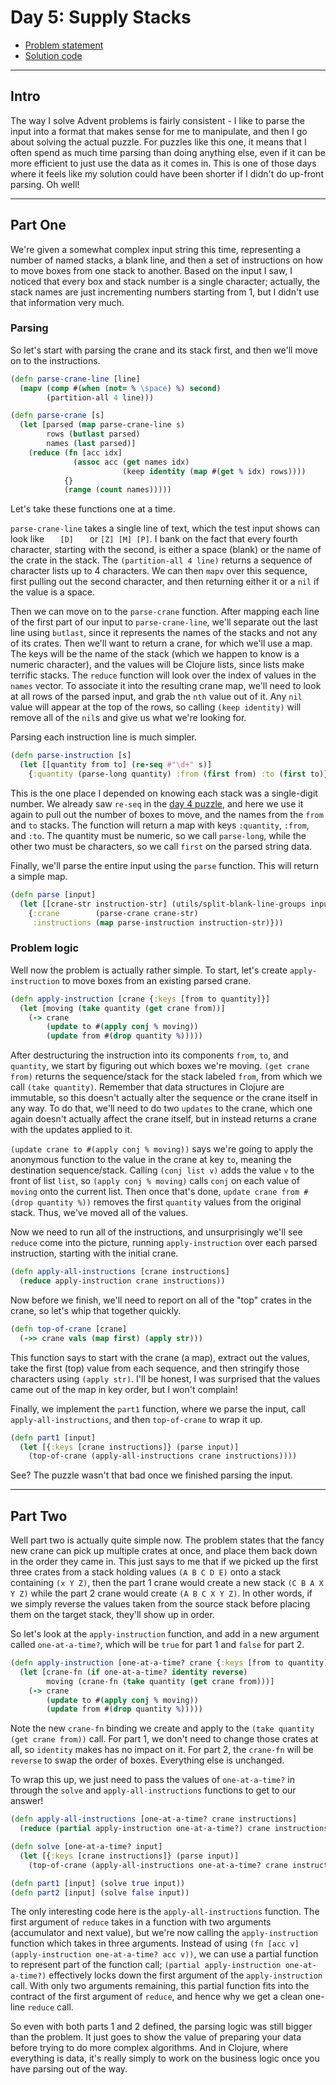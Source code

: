 # Day 5: Supply Stacks

* [Problem statement](https://adventofcode.com/2022/day/5)
* [Solution code](https://github.com/abyala/advent-2022-clojure/blob/master/src/advent_2022_clojure/day05.clj)

---

## Intro

The way I solve Advent problems is fairly consistent - I like to parse the input into a format that makes sense for me
to manipulate, and then I go about solving the actual puzzle. For puzzles like this one, it means that I often spend as
much time parsing than doing anything else, even if it can be more efficient to just use the data as it comes in.
This is one of those days where it feels like my solution could have been shorter if I didn't do up-front parsing.
Oh well!

---

## Part One

We're given a somewhat complex input string this time, representing a number of named stacks, a blank line, and then a
set of instructions on how to move boxes from one stack to another. Based on the input I saw, I noticed that every box
and stack number is a single character; actually, the stack names are just incrementing numbers starting from 1, but I
didn't use that information very much.

### Parsing

So let's start with parsing the crane and its stack first, and then we'll move
on to the instructions.

```clojure
(defn parse-crane-line [line]
  (mapv (comp #(when (not= % \space) %) second)
        (partition-all 4 line)))

(defn parse-crane [s]
  (let [parsed (map parse-crane-line s)
        rows (butlast parsed)
        names (last parsed)]
    (reduce (fn [acc idx]
              (assoc acc (get names idx)
                         (keep identity (map #(get % idx) rows))))
            {}
            (range (count names)))))
```

Let's take these functions one at a time.

`parse-crane-line` takes a single line of text, which the test input shows can look like `    [D]    ` or `[Z] [M] [P]`.
I bank on the fact that every fourth character, starting with the second, is either a space (blank) or the name of the
crate in the stack. The `(partition-all 4 line)` returns a sequence of character lists up to 4 characters. We can then
`mapv` over this sequence, first pulling out the second character, and then returning either it or a `nil` if the value
is a space.

Then we can move on to the `parse-crane` function. After mapping each line of the first part of our input to
`parse-crane-line`, we'll separate out the last line using `butlast`, since it represents the names of the stacks and
not any of its crates. Then we'll want to return a crane, for which we'll use a map. The keys will be the name of the
stack (which we happen to know is a numeric character), and the values will be Clojure lists, since lists make
terrific stacks. The `reduce` function will look over the index of values in the `names` vector. To associate it into
the resulting crane map, we'll need to look at all rows of the parsed input, and grab the `nth` value out of it. Any
`nil` value will appear at the top of the rows, so calling `(keep identity)` will remove all of the `nil`s and give us
what we're looking for.

Parsing each instruction line is much simpler.

```clojure
(defn parse-instruction [s]
  (let [[quantity from to] (re-seq #"\d+" s)]
    {:quantity (parse-long quantity) :from (first from) :to (first to)}))
```
This is the one place I depended on knowing each stack was a single-digit number. We already saw `re-seq` in the
[day 4 puzzle](https://github.com/abyala/advent-2022-clojure/blob/main/docs/day04.md), and here we use it again to pull
out the number of boxes to move, and the names from the `from` and `to` stacks. The function will return a map with
keys `:quantity`, `:from`, and `:to`. The quantity must be numeric, so we call `parse-long`, while the other two must
be characters, so we call `first` on the parsed string data.

Finally, we'll parse the entire input using the `parse` function. This will return a simple map.

```clojure
(defn parse [input]
  (let [[crane-str instruction-str] (utils/split-blank-line-groups input)]
    {:crane        (parse-crane crane-str)
     :instructions (map parse-instruction instruction-str)}))
```

### Problem logic

Well now the problem is actually rather simple. To start, let's create `apply-instruction` to move boxes from an
existing parsed crane.

```clojure
(defn apply-instruction [crane {:keys [from to quantity]}]
  (let [moving (take quantity (get crane from))]
    (-> crane
        (update to #(apply conj % moving))
        (update from #(drop quantity %)))))
```

After destructuring the instruction into its components `from`, `to`, and `quantity`, we start by figuring out which
boxes we're moving. `(get crane from)` returns the sequence/stack for the stack labeled `from`, from which we call
`(take quantity)`. Remember that data structures in Clojure are immutable, so this doesn't actually alter the sequence
or the crane itself in any way. To do that, we'll need to do two `updates` to the crane, which one again doesn't
actually affect the crane itself, but in instead returns a crane with the updates applied to it.

`(update crane to #(apply conj % moving))` says we're going to apply the anonymous function to the value in the crane
at key `to`, meaning the destination sequence/stack. Calling `(conj list v)` adds the value `v` to the front of list
`list`, so `(apply conj % moving)` calls `conj` on each value of `moving` onto the current list. Then once that's done,
`update crane from #(drop quantity %))` removes the first `quantity` values from the original stack. Thus, we've moved
all of the values.

Now we need to run all of the instructions, and unsurprisingly we'll see `reduce` come into the picture, running
`apply-instruction` over each parsed instruction, starting with the initial crane.

```clojure
(defn apply-all-instructions [crane instructions]
  (reduce apply-instruction crane instructions))
```

Now before we finish, we'll need to report on all of the "top" crates in the crane, so let's whip that together
quickly.

```clojure
(defn top-of-crane [crane]
  (->> crane vals (map first) (apply str)))
```

This function says to start with the crane (a map), extract out the values, take the first (top) value from each
sequence, and then stringify those characters using `(apply str)`. I'll be honest, I was surprised that the values came
out of the map in key order, but I won't complain!

Finally, we implement the `part1` function, where we parse the input, call `apply-all-instructions`, and then
`top-of-crane` to wrap it up.

```clojure
(defn part1 [input]
  (let [{:keys [crane instructions]} (parse input)]
    (top-of-crane (apply-all-instructions crane instructions))))
```

See? The puzzle wasn't that bad once we finished parsing the input.

---

## Part Two

Well part two is actually quite simple now. The problem states that the fancy new crane can pick up multiple crates at
once, and place them back down in the order they came in. This just says to me that if we picked up the first three
crates from a stack holding values `(A B C D E)` onto a stack containing `(x Y Z)`, then the part 1 crane would create
a new stack `(C B A X Y Z)` while the part 2 crane would create `(A B C X Y Z)`. In other words, if we simply reverse
the values taken from the source stack before placing them on the target stack, they'll show up in order.

So let's look at the `apply-instruction` function, and add in a new argument called `one-at-a-time?`, which will be 
`true` for part 1 and `false` for part 2.

```clojure
(defn apply-instruction [one-at-a-time? crane {:keys [from to quantity]}]
  (let [crane-fn (if one-at-a-time? identity reverse)
        moving (crane-fn (take quantity (get crane from)))]
    (-> crane
        (update to #(apply conj % moving))
        (update from #(drop quantity %)))))
```

Note the new `crane-fn` binding we create and apply to the `(take quantity (get crane from))` call. For part 1, we
don't need to change those crates at all, so `identity` makes has no impact on it. For part 2, the `crane-fn` will be
`reverse` to swap the order of boxes. Everything else is unchanged.

To wrap this up, we just need to pass the values of `one-at-a-time?` in through the `solve` and `apply-all-instructions`
functions to get to our answer!

```clojure
(defn apply-all-instructions [one-at-a-time? crane instructions]
  (reduce (partial apply-instruction one-at-a-time?) crane instructions))

(defn solve [one-at-a-time? input]
  (let [{:keys [crane instructions]} (parse input)]
    (top-of-crane (apply-all-instructions one-at-a-time? crane instructions))))

(defn part1 [input] (solve true input))
(defn part2 [input] (solve false input))
```

The only interesting code here is the `apply-all-instructions` function. The first argument of `reduce` takes in a
function with two arguments (accumulator and next value), but we're now calling the `apply-instruction` function which
takes in three arguments. Instead of using `(fn [acc v] (apply-instruction one-at-a-time? acc v))`, we can use a
partial function to represent part of the function call; `(partial apply-instruction one-at-a-time?)` effectively locks
down the first argument of the `apply-instruction` call. With only two arguments remaining, this partial function fits
into the contract of the first argument of `reduce`, and hence why we get a clean one-line `reduce` call.

So even with both parts 1 and 2 defined, the parsing logic was still bigger than the problem. It just goes to show the
value of preparing your data before trying to do more complex algorithms. And in Clojure, where everything is data,
it's really simply to work on the business logic once you have parsing out of the way.

